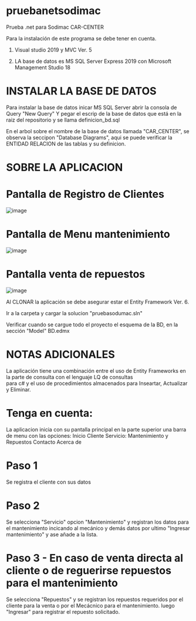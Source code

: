 # pruebanetsodimac
Prueba .net para Sodimac CAR-CENTER

Para la instalación de este programa se debe tener en cuenta.

1. Visual studio 2019 y MVC Ver. 5

2. LA base de datos es MS SQL Server Express 2019 con Microsoft Management Studio 18

INSTALAR LA BASE DE DATOS
=========================
Para instalar la base de datos inicar MS SQL Server abrir la consola de Query "New Query"
Y pegar el escrip de la base de datos que está en la raiz del repositorio y se llama definicion_bd.sql

En el arbol sobre el nombre de la base de datos llamada "CAR_CENTER", se observa la seccipon "Database Diagrams", 
aqui se puede verificar la ENTIDAD RELACION de las tablas y su definicion.

SOBRE LA APLICACION
===================

Pantalla de Registro de Clientes
================================

![image](https://user-images.githubusercontent.com/45112986/127864008-c9ee80d2-e6e9-467b-8918-0804c140df32.png)

Pantalla de Menu mantenimiento
==============================
![image](https://user-images.githubusercontent.com/45112986/127864202-95e809b8-85c4-4b52-b7c7-24f4f7954d40.png)

Pantalla venta de repuestos
===========================
![image](https://user-images.githubusercontent.com/45112986/127864508-b119f40c-39fa-4c81-8a23-1ee6103cdbe7.png)


Al CLONAR la aplicación se debe asegurar estar el Entity Framework Ver. 6.

Ir a la carpeta y cargar la solucion "pruebasodumac.sln"

Verificar cuando se cargue todo el proyecto el esquema de la BD, en la sección "Model" BD.edmx


NOTAS ADICIONALES
=================

La aplicación tiene una combinación entre el uso de Entity Frameworks en la parte de consulta con el lenguaje LQ de consultas  
para c# y el uso de procedimientos almacenados para Inseartar, Actualizar y Eliminar.


Tenga en cuenta:
================

La aplicacion inicia con su pantalla principal en la parte superior una barra de menu con las opciones:
Inicio
Cliente
Servicio: Mantenimiento y Repuestos
Contacto
Acerca de

Paso 1
======
Se registra el cliente con sus datos

Paso 2
====== 
Se selecciona "Servicio" opcion "Mantenimiento" y registran los datos para el mantenimiento incicando al mecánico y demás datos 
por ultimo "Ingresar mantenimiento" y ase añade a la lista.

Paso 3 - En caso de venta directa al cliente o de reguerirse repuestos para el mantenimiento 
======
Se selecciona "Repuestos" y se registran los repuestos requeridos por el cliente para la venta o por el Mecácnico para el mantenimiento.
luego "Ingresar" para registrar el repuesto solicitado.







